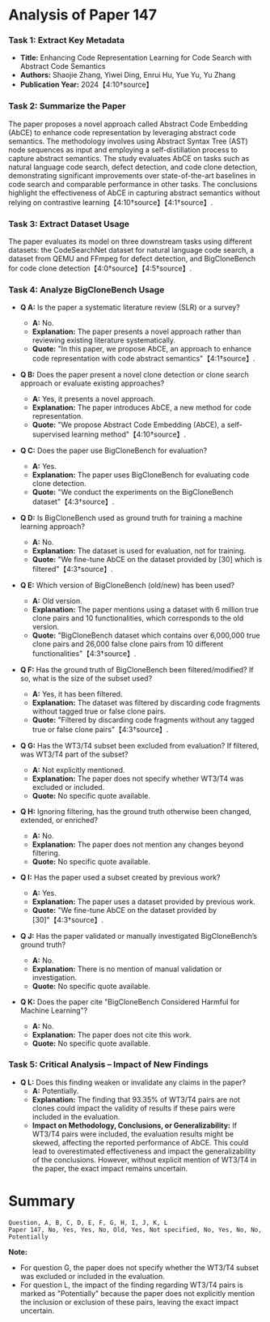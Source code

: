 # Analysis of Paper 147

### Task 1: Extract Key Metadata

- **Title:** Enhancing Code Representation Learning for Code Search with Abstract Code Semantics
- **Authors:** Shaojie Zhang, Yiwei Ding, Enrui Hu, Yue Yu, Yu Zhang
- **Publication Year:** 2024【4:10†source】

### Task 2: Summarize the Paper

The paper proposes a novel approach called Abstract Code Embedding (AbCE) to enhance code representation by leveraging abstract code semantics. The methodology involves using Abstract Syntax Tree (AST) node sequences as input and employing a self-distillation process to capture abstract semantics. The study evaluates AbCE on tasks such as natural language code search, defect detection, and code clone detection, demonstrating significant improvements over state-of-the-art baselines in code search and comparable performance in other tasks. The conclusions highlight the effectiveness of AbCE in capturing abstract semantics without relying on contrastive learning【4:10†source】【4:1†source】.

### Task 3: Extract Dataset Usage

The paper evaluates its model on three downstream tasks using different datasets: the CodeSearchNet dataset for natural language code search, a dataset from QEMU and FFmpeg for defect detection, and BigCloneBench for code clone detection【4:0†source】【4:5†source】.

### Task 4: Analyze BigCloneBench Usage

- **Q A:** Is the paper a systematic literature review (SLR) or a survey?
  - **A:** No.
  - **Explanation:** The paper presents a novel approach rather than reviewing existing literature systematically.
  - **Quote:** "In this paper, we propose AbCE, an approach to enhance code representation with code abstract semantics"【4:1†source】.

- **Q B:** Does the paper present a novel clone detection or clone search approach or evaluate existing approaches?
  - **A:** Yes, it presents a novel approach.
  - **Explanation:** The paper introduces AbCE, a new method for code representation.
  - **Quote:** "We propose Abstract Code Embedding (AbCE), a self-supervised learning method"【4:10†source】.

- **Q C:** Does the paper use BigCloneBench for evaluation?
  - **A:** Yes.
  - **Explanation:** The paper uses BigCloneBench for evaluating code clone detection.
  - **Quote:** "We conduct the experiments on the BigCloneBench dataset"【4:3†source】.

- **Q D:** Is BigCloneBench used as ground truth for training a machine learning approach?
  - **A:** No.
  - **Explanation:** The dataset is used for evaluation, not for training.
  - **Quote:** "We fine-tune AbCE on the dataset provided by [30] which is filtered"【4:3†source】.

- **Q E:** Which version of BigCloneBench (old/new) has been used?
  - **A:** Old version.
  - **Explanation:** The paper mentions using a dataset with 6 million true clone pairs and 10 functionalities, which corresponds to the old version.
  - **Quote:** "BigCloneBench dataset which contains over 6,000,000 true clone pairs and 26,000 false clone pairs from 10 different functionalities"【4:3†source】.

- **Q F:** Has the ground truth of BigCloneBench been filtered/modified? If so, what is the size of the subset used?
  - **A:** Yes, it has been filtered.
  - **Explanation:** The dataset was filtered by discarding code fragments without tagged true or false clone pairs.
  - **Quote:** "Filtered by discarding code fragments without any tagged true or false clone pairs"【4:3†source】.

- **Q G:** Has the WT3/T4 subset been excluded from evaluation? If filtered, was WT3/T4 part of the subset?
  - **A:** Not explicitly mentioned.
  - **Explanation:** The paper does not specify whether WT3/T4 was excluded or included.
  - **Quote:** No specific quote available.

- **Q H:** Ignoring filtering, has the ground truth otherwise been changed, extended, or enriched?
  - **A:** No.
  - **Explanation:** The paper does not mention any changes beyond filtering.
  - **Quote:** No specific quote available.

- **Q I:** Has the paper used a subset created by previous work?
  - **A:** Yes.
  - **Explanation:** The paper uses a dataset provided by previous work.
  - **Quote:** "We fine-tune AbCE on the dataset provided by [30]"【4:3†source】.

- **Q J:** Has the paper validated or manually investigated BigCloneBench’s ground truth?
  - **A:** No.
  - **Explanation:** There is no mention of manual validation or investigation.
  - **Quote:** No specific quote available.

- **Q K:** Does the paper cite "BigCloneBench Considered Harmful for Machine Learning"?
  - **A:** No.
  - **Explanation:** The paper does not cite this work.
  - **Quote:** No specific quote available.

### Task 5: Critical Analysis – Impact of New Findings

- **Q L:** Does this finding weaken or invalidate any claims in the paper?
  - **A:** Potentially.
  - **Explanation:** The finding that 93.35% of WT3/T4 pairs are not clones could impact the validity of results if these pairs were included in the evaluation.
  - **Impact on Methodology, Conclusions, or Generalizability:** If WT3/T4 pairs were included, the evaluation results might be skewed, affecting the reported performance of AbCE. This could lead to overestimated effectiveness and impact the generalizability of the conclusions. However, without explicit mention of WT3/T4 in the paper, the exact impact remains uncertain.

# Summary

```plaintext
Question, A, B, C, D, E, F, G, H, I, J, K, L
Paper 147, No, Yes, Yes, No, Old, Yes, Not specified, No, Yes, No, No, Potentially
```

**Note:**  
- For question G, the paper does not specify whether the WT3/T4 subset was excluded or included in the evaluation.
- For question L, the impact of the finding regarding WT3/T4 pairs is marked as "Potentially" because the paper does not explicitly mention the inclusion or exclusion of these pairs, leaving the exact impact uncertain.
